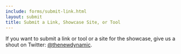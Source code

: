 ```yaml
---
include: forms/submit-link.html
layout: submit
title: Submit a Link, Showcase Site, or Tool
---
```


If you want to submit a link or tool or a site for the showcase, give us a shout on Twitter: [@thenewdynamic](https://twitter.com/thenewdynamic).
